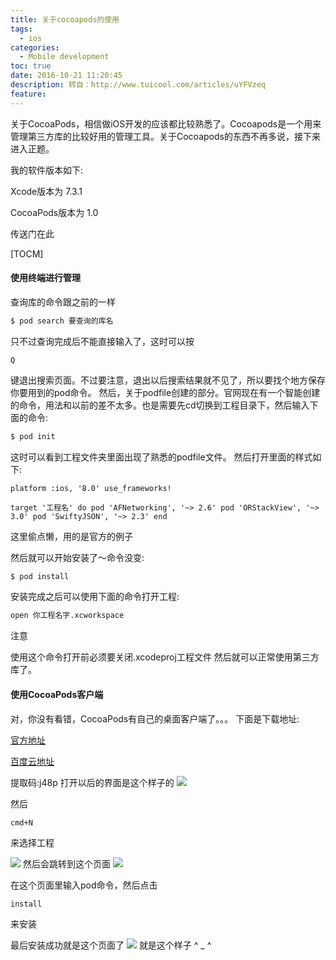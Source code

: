 ```yaml
---
title: 关于cocoapods的使用
tags:
  - ios
categories:
  - Mobile development
toc: true
date: 2016-10-21 11:20:45
description: 转自：http://www.tuicool.com/articles/uYFVzeq
feature:
---
```


关于CocoaPods，相信做iOS开发的应该都比较熟悉了。Cocoapods是一个用来管理第三方库的比较好用的管理工具。关于Cocoapods的东西不再多说，接下来进入正题。

我的软件版本如下:

Xcode版本为 7.3.1

CocoaPods版本为 1.0

传送门在此

[TOCM]
<!-- more -->

#### 使用终端进行管理

查询库的命令跟之前的一样
``` bash
$ pod search 要查询的库名
```
只不过查询完成后不能直接输入了，这时可以按
```
Q
```
键退出搜索页面。不过要注意，退出以后搜索结果就不见了，所以要找个地方保存你要用到的pod命令。 然后，关于podfile创建的部分。官网现在有一个智能创建的命令，用法和以前的差不太多。也是需要先cd切换到工程目录下，然后输入下面的命令:
``` bash
$ pod init
```
这时可以看到工程文件夹里面出现了熟悉的podfile文件。 然后打开里面的样式如下:

``` 
platform :ios, '8.0' use_frameworks!

target '工程名' do pod 'AFNetworking', '~> 2.6' pod 'ORStackView', '~> 3.0' pod 'SwiftyJSON', '~> 2.3' end 
```

这里偷点懒，用的是官方的例子

然后就可以开始安装了～命令没变:
``` bash
$ pod install
```
安装完成之后可以使用下面的命令打开工程:
``` bash
open 你工程名字.xcworkspace
```
注意

使用这个命令打开前必须要关闭.xcodeproj工程文件
然后就可以正常使用第三方库了。

#### 使用CocoaPods客户端

对，你没有看错，CocoaPods有自己的桌面客户端了。。。 下面是下载地址:

[官方地址](https://cocoapods.org/app)

[百度云地址](http://pan.baidu.com/s/1hrH0KT2)

提取码:j48p
打开以后的界面是这个样子的
![](http://img2.tuicool.com/JFFvueY.jpg!web)

然后
```
cmd+N
```
来选择工程

![](http://img0.tuicool.com/36nummi.jpg!web)
然后会跳转到这个页面
![](http://img0.tuicool.com/qABFjqu.jpg!web)

在这个页面里输入pod命令，然后点击
```
install
```
来安装

最后安装成功就是这个页面了 
![](http://img1.tuicool.com/v2eAjma.jpg!web)
就是这个样子 ^ _ ^